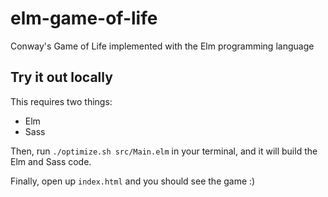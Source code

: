 # elm-game-of-life

Conway's Game of Life implemented with the Elm programming language

## Try it out locally

This requires two things:

- Elm
- Sass

Then, run `./optimize.sh src/Main.elm` in your terminal, and it will build the Elm and Sass code.

Finally, open up `index.html` and you should see the game :)
